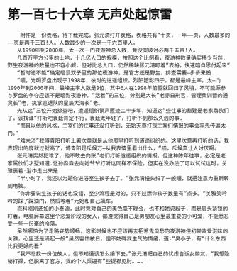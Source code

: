 # 第一百七十六章 无声处起惊雷
        附件是一份表格，待下载完成，张元清打开表格，表格共有“十页，一年——页，人数最多的——页是两千三百!人。人数最少的一次是一千六百里人。
       从1990年到2000年，太一次一门夜游神总人数，竟没突破讨必两千五百!人。
       几百万平方公里的士地，十几亿人口的规模，按照这个比例看，夜游神数量确实稀少当然，野生夜游神的数量也不容小觑，但对比总人口，仍然稀缺张元清盯着“表格，快速暗自思付起来“
       “暂时还不能“确定暗景双子里的那位夜游神，是官方还是野生，排查需要—步步来毁
       “喂，光明罗盘出现于1998年，彼时的逍遥组织，烈阳陪影四子，都是最峰主宰。太—门1990年到2000年间，最峰主率人数是9位，其中6人在1998年前望就回归了灵境，不可能源参与罗盘的争夺应该不是暗影夜游神。“活着”的三位，分别是大长”老赤日刑官，管理集训营的通灵长”老，执掌巡逻队的星辰大海长”老。
       先从这”三位开始排查吧，遭遥组织销声匿迹二十多年，知道这“些往事的都建是老家鼎伙们了，该找谁“打听吧袁廷肯定不行，袁廷太年轻了，打听不到那么久远的事.
       “而且以他的风格，主宰们的往事还没打听到，无始天尊打探主案们情报的事会率先传遍太—门。”
       “难未消”我傅青阳打听上署次童就是从他那里打听到道遥组织的。这里次意再打听的话，我表现出的度就过就高了，傅青阳是斥候万—从我表情里看出什么，“啧，斥候真让人讨厌啊。
       张元清突然犯难了，他不敢去向账”老们打听逍遥组织的情报，但这种陈年往事，必定是老家属伙们才墅知道.让孙淼淼去向她爷爷打听这同样不保险，但实在没办法了可以试试这时，关雅裹着∶浴巾走出来是
       “半小时了，我还以为题你进浴室生孩子去了。“张元清扭头扫了一般眼，就把注意力重新转到电脑。
       ”你非要说生孩子的话也没错，至少流程是对的，只不过漂你孩子数量有“点多。“关雅笑吟吟的踩了踩油门，然后等着“元始和自己飙车。
       岂料刚刚还如的小泰迪，此时竟对自己的美色毫不理会，也不和她说段子，而是眉头紧锁的盯着，电脑屏幕这里个恋爱阶段的女人，都遵觉得自己是男朋友心里最重要的小可爱，不能愿忍受一些一份毫的冷落。
       虽然哪怕为了走路姿势顺畅，这影时候也不应该再去招惹鬼见愁的夜游神但初尝欢爱滋味的关雅，心里还是涌起一般“虽然害怕被日，但不妨碍我生气的情绪，道∶“臭小子，有“什么东西比我更好的看”
       “我不忍找一份位故人，但不知道该怎么接下去。”张元清把自己的忧虑告诉女朋友，“我想隐秘打探，但脱离了官方，我的个人渠道有“些捉襟见肘。….
